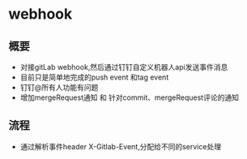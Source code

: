 # webhook
## 概要
- 对接gitLab webhook,然后通过钉钉自定义机器人api发送事件消息
- 目前只是简单地完成的push event 和tag event
- 钉钉@所有人功能有问题
- 增加mergeRequest通知 和 针对commit、mergeRequest评论的通知

## 流程
- 通过解析事件header X-Gitlab-Event,分配给不同的service处理
